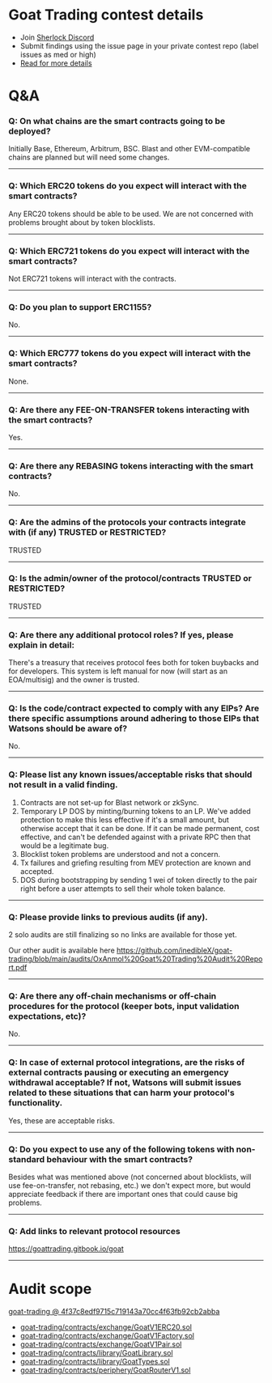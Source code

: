 
# Goat Trading contest details

- Join [Sherlock Discord](https://discord.gg/MABEWyASkp)
- Submit findings using the issue page in your private contest repo (label issues as med or high)
- [Read for more details](https://docs.sherlock.xyz/audits/watsons)

# Q&A

### Q: On what chains are the smart contracts going to be deployed?
Initially Base, Ethereum, Arbitrum, BSC. Blast and other EVM-compatible chains are planned but will need some changes.
___

### Q: Which ERC20 tokens do you expect will interact with the smart contracts? 
Any ERC20 tokens should be able to be used. We are not concerned with problems brought about by token blocklists.
___

### Q: Which ERC721 tokens do you expect will interact with the smart contracts? 
Not ERC721 tokens will interact with the contracts.
___

### Q: Do you plan to support ERC1155?
No.
___

### Q: Which ERC777 tokens do you expect will interact with the smart contracts? 
None.
___

### Q: Are there any FEE-ON-TRANSFER tokens interacting with the smart contracts?

Yes.
___

### Q: Are there any REBASING tokens interacting with the smart contracts?

No.
___

### Q: Are the admins of the protocols your contracts integrate with (if any) TRUSTED or RESTRICTED?
TRUSTED
___

### Q: Is the admin/owner of the protocol/contracts TRUSTED or RESTRICTED?
TRUSTED
___

### Q: Are there any additional protocol roles? If yes, please explain in detail:
There's a treasury that receives protocol fees both for token buybacks and for developers. This system is left manual for now (will start as an EOA/multisig) and the owner is trusted.
___

### Q: Is the code/contract expected to comply with any EIPs? Are there specific assumptions around adhering to those EIPs that Watsons should be aware of?
No.
___

### Q: Please list any known issues/acceptable risks that should not result in a valid finding.
1. Contracts are not set-up for Blast network or zkSync.
2. Temporary LP DOS by minting/burning tokens to an LP. We've added protection to make this less effective if it's a small amount, but otherwise accept that it can be done. If it can be made permanent, cost effective, and can't be defended against with a private RPC then that would be a legitimate bug.
3. Blocklist token problems are understood and not a concern.
4. Tx failures and griefing resulting from MEV protection are known and accepted.
5. DOS during bootstrapping by sending 1 wei of token directly to the pair right before a user attempts to sell their whole token balance.
___

### Q: Please provide links to previous audits (if any).
2 solo audits are still finalizing so no links are available for those yet.

Our other audit is available here https://github.com/inedibleX/goat-trading/blob/main/audits/OxAnmol%20Goat%20Trading%20Audit%20Report.pdf
___

### Q: Are there any off-chain mechanisms or off-chain procedures for the protocol (keeper bots, input validation expectations, etc)?
No.
___

### Q: In case of external protocol integrations, are the risks of external contracts pausing or executing an emergency withdrawal acceptable? If not, Watsons will submit issues related to these situations that can harm your protocol's functionality.
Yes, these are acceptable risks.
___

### Q: Do you expect to use any of the following tokens with non-standard behaviour with the smart contracts?
Besides what was mentioned above (not concerned about blocklists, will use fee-on-transfer, not rebasing, etc.) we don't expect more, but would appreciate feedback if there are important ones that could cause big problems.
___

### Q: Add links to relevant protocol resources
https://goattrading.gitbook.io/goat
___



# Audit scope


[goat-trading @ 4f37c8edf9715c719143a70cc4f63fb92cb2abba](https://github.com/inedibleX/goat-trading/tree/4f37c8edf9715c719143a70cc4f63fb92cb2abba)
- [goat-trading/contracts/exchange/GoatV1ERC20.sol](goat-trading/contracts/exchange/GoatV1ERC20.sol)
- [goat-trading/contracts/exchange/GoatV1Factory.sol](goat-trading/contracts/exchange/GoatV1Factory.sol)
- [goat-trading/contracts/exchange/GoatV1Pair.sol](goat-trading/contracts/exchange/GoatV1Pair.sol)
- [goat-trading/contracts/library/GoatLibrary.sol](goat-trading/contracts/library/GoatLibrary.sol)
- [goat-trading/contracts/library/GoatTypes.sol](goat-trading/contracts/library/GoatTypes.sol)
- [goat-trading/contracts/periphery/GoatRouterV1.sol](goat-trading/contracts/periphery/GoatRouterV1.sol)

